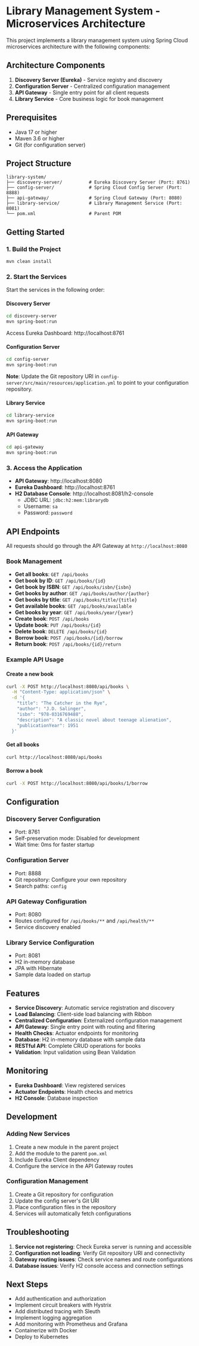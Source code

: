 # Library Management System - Microservices Architecture

This project implements a library management system using Spring Cloud microservices architecture with the following components:

## Architecture Components

1. **Discovery Server (Eureka)** - Service registry and discovery
2. **Configuration Server** - Centralized configuration management
3. **API Gateway** - Single entry point for all client requests
4. **Library Service** - Core business logic for book management

## Prerequisites

- Java 17 or higher
- Maven 3.6 or higher
- Git (for configuration server)

## Project Structure

```
library-system/
├── discovery-server/          # Eureka Discovery Server (Port: 8761)
├── config-server/             # Spring Cloud Config Server (Port: 8888)
├── api-gateway/               # Spring Cloud Gateway (Port: 8080)
├── library-service/           # Library Management Service (Port: 8081)
└── pom.xml                    # Parent POM
```

## Getting Started

### 1. Build the Project

```bash
mvn clean install
```

### 2. Start the Services

Start the services in the following order:

#### Discovery Server
```bash
cd discovery-server
mvn spring-boot:run
```
Access Eureka Dashboard: http://localhost:8761

#### Configuration Server
```bash
cd config-server
mvn spring-boot:run
```
**Note**: Update the Git repository URI in `config-server/src/main/resources/application.yml` to point to your configuration repository.

#### Library Service
```bash
cd library-service
mvn spring-boot:run
```

#### API Gateway
```bash
cd api-gateway
mvn spring-boot:run
```

### 3. Access the Application

- **API Gateway**: http://localhost:8080
- **Eureka Dashboard**: http://localhost:8761
- **H2 Database Console**: http://localhost:8081/h2-console
  - JDBC URL: `jdbc:h2:mem:librarydb`
  - Username: `sa`
  - Password: `password`

## API Endpoints

All requests should go through the API Gateway at `http://localhost:8080`

### Book Management

- **Get all books**: `GET /api/books`
- **Get book by ID**: `GET /api/books/{id}`
- **Get book by ISBN**: `GET /api/books/isbn/{isbn}`
- **Get books by author**: `GET /api/books/author/{author}`
- **Get books by title**: `GET /api/books/title/{title}`
- **Get available books**: `GET /api/books/available`
- **Get books by year**: `GET /api/books/year/{year}`
- **Create book**: `POST /api/books`
- **Update book**: `PUT /api/books/{id}`
- **Delete book**: `DELETE /api/books/{id}`
- **Borrow book**: `POST /api/books/{id}/borrow`
- **Return book**: `POST /api/books/{id}/return`

### Example API Usage

#### Create a new book
```bash
curl -X POST http://localhost:8080/api/books \
  -H "Content-Type: application/json" \
  -d '{
    "title": "The Catcher in the Rye",
    "author": "J.D. Salinger",
    "isbn": "978-0316769488",
    "description": "A classic novel about teenage alienation",
    "publicationYear": 1951
  }'
```

#### Get all books
```bash
curl http://localhost:8080/api/books
```

#### Borrow a book
```bash
curl -X POST http://localhost:8080/api/books/1/borrow
```

## Configuration

### Discovery Server Configuration
- Port: 8761
- Self-preservation mode: Disabled for development
- Wait time: 0ms for faster startup

### Configuration Server
- Port: 8888
- Git repository: Configure your own repository
- Search paths: `config`

### API Gateway Configuration
- Port: 8080
- Routes configured for `/api/books/**` and `/api/health/**`
- Service discovery enabled

### Library Service Configuration
- Port: 8081
- H2 in-memory database
- JPA with Hibernate
- Sample data loaded on startup

## Features

- **Service Discovery**: Automatic service registration and discovery
- **Load Balancing**: Client-side load balancing with Ribbon
- **Centralized Configuration**: Externalized configuration management
- **API Gateway**: Single entry point with routing and filtering
- **Health Checks**: Actuator endpoints for monitoring
- **Database**: H2 in-memory database with sample data
- **RESTful API**: Complete CRUD operations for books
- **Validation**: Input validation using Bean Validation

## Monitoring

- **Eureka Dashboard**: View registered services
- **Actuator Endpoints**: Health checks and metrics
- **H2 Console**: Database inspection

## Development

### Adding New Services

1. Create a new module in the parent project
2. Add the module to the parent `pom.xml`
3. Include Eureka Client dependency
4. Configure the service in the API Gateway routes

### Configuration Management

1. Create a Git repository for configuration
2. Update the config server's Git URI
3. Place configuration files in the repository
4. Services will automatically fetch configurations

## Troubleshooting

1. **Service not registering**: Check Eureka server is running and accessible
2. **Configuration not loading**: Verify Git repository URI and connectivity
3. **Gateway routing issues**: Check service names and route configurations
4. **Database issues**: Verify H2 console access and connection settings

## Next Steps

- Add authentication and authorization
- Implement circuit breakers with Hystrix
- Add distributed tracing with Sleuth
- Implement logging aggregation
- Add monitoring with Prometheus and Grafana
- Containerize with Docker
- Deploy to Kubernetes 